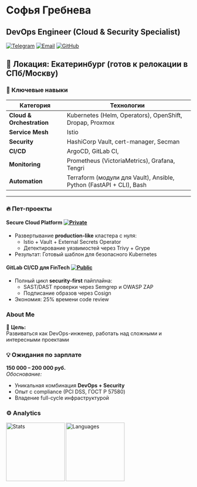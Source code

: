 # Софья Гребнева
## DevOps Engineer (Cloud & Security Specialist)

[![Telegram](https://img.shields.io/badge/-@flatulek-0088cc?logo=telegram)](https://t.me/flatulek) 
[![Email](https://img.shields.io/badge/-grebneva.sofya.nik@gmail.com-D14836?logo=gmail)](mailto:grebneva.sofya.nik@gmail.com)
[![GitHub](https://img.shields.io/badge/-GrebnSofyaNik-181717?logo=github)](https://github.com/GrebnSofyaNik)

📍 **Локация:** Екатеринбург (готов к релокации в СПб/Москву)
---

### 💼 Ключевые навыки
| **Категория**       | **Технологии**                                                                 |
|----------------------|-------------------------------------------------------------------------------|
| **Cloud & Orchestration** | Kubernetes (Helm, Operators), OpenShift, Dropap, Proxmox                 |
| **Service Mesh**     | Istio                                                                         |
| **Security**         | HashiCorp Vault, cert-manager, Secman                                         |
| **CI/CD**           | ArgoCD, GitLab CI,                                                             |
| **Monitoring**      | Prometheus (VictoriaMetrics), Grafana, Tengri                                  |
| **Automation**      | Terraform (модули для Vault), Ansible, Python (FastAPI + CLI), Bash            |

---

### 🔥 Пет-проекты

#### **Secure Cloud Platform** [![Private](https://img.shields.io/badge/Private-Repo-red)]()
- Развертывание **production-like** кластера с нуля:
  - Istio + Vault + External Secrets Operator
  - Детектирование уязвимостей через Trivy + Grype
- Результат: Готовый шаблон для безопасного Kubernetes

#### **GitLab CI/CD для FinTech** [![Public](https://img.shields.io/badge/Public-Repo-brightgreen)]()
- Полный цикл **security-first** пайплайна:
  - SAST/DAST проверки через Semgrep и OWASP ZAP
  - Подписание образов через Cosign
- Экономия: 25% времени code review


### About Me

📌 **Цель:**  
Развиваться как DevOps-инженер, работать над сложными и интересными проектами

### 💡 Ожидания по зарплате
**150 000 – 200 000 руб.**  
*Обоснование:*
- Уникальная комбинация **DevOps + Security**
- Опыт с compliance (PCI DSS, ГОСТ Р 57580)
- Владение full-cycle инфраструктурой

### ⚙️ Analytics

<div>
      <img height="160em" align="left" alt="Stats" src="https://github-readme-stats.vercel.app/api?username=GrebnSofyaNik&theme=slateorange&show_icons=true" />
      <img height="160em" align="left" alt="Languages" src="https://github-readme-stats.vercel.app/api/top-langs/?username=GrebnSofyaNik&layout=compact&theme=slateorange" />
</div>



